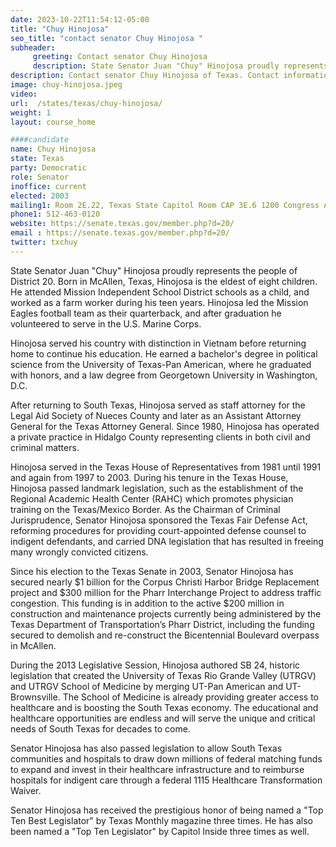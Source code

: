 ```yaml
---
date: 2023-10-22T11:54:12-05:00
title: "Chuy Hinojosa"
seo_title: "contact senator Chuy Hinojosa "
subheader:
     greeting: Contact senator Chuy Hinojosa
     description: State Senator Juan "Chuy" Hinojosa proudly represents the people of District 20. Born in McAllen, Texas, Hinojosa is the eldest of eight children. He attended Mission Independent School District schools as a child, and worked as a farm worker during his teen years.
description: Contact senator Chuy Hinojosa of Texas. Contact information for Chuy Hinojosa includes email address, phone number, and mailing address.
image: chuy-hinojosa.jpeg
video:
url:  /states/texas/chuy-hinojosa/
weight: 1
layout: course_home

####candidate
name: Chuy Hinojosa
state: Texas
party: Democratic
role: Senator
inoffice: current
elected: 2003
mailing1: Room 2E.22, Texas State Capitol Room CAP 3E.6 1200 Congress Ave Austin, TX 78711-2068
phone1: 512-463-0120
website: https://senate.texas.gov/member.php?d=20/
email : https://senate.texas.gov/member.php?d=20/
twitter: txchuy
---
```


State Senator Juan "Chuy" Hinojosa proudly represents the people of District 20. Born in McAllen, Texas, Hinojosa is the eldest of eight children. He attended Mission Independent School District schools as a child, and worked as a farm worker during his teen years. Hinojosa led the Mission Eagles football team as their quarterback, and after graduation he volunteered to serve in the U.S. Marine Corps.

Hinojosa served his country with distinction in Vietnam before returning home to continue his education. He earned a bachelor's degree in political science from the University of Texas-Pan American, where he graduated with honors, and a law degree from Georgetown University in Washington, D.C.

After returning to South Texas, Hinojosa served as staff attorney for the Legal Aid Society of Nueces County and later as an Assistant Attorney General for the Texas Attorney General. Since 1980, Hinojosa has operated a private practice in Hidalgo County representing clients in both civil and criminal matters.

Hinojosa served in the Texas House of Representatives from 1981 until 1991 and again from 1997 to 2003. During his tenure in the Texas House, Hinojosa passed landmark legislation, such as the establishment of the Regional Academic Health Center (RAHC) which promotes physician training on the Texas/Mexico Border. As the Chairman of Criminal Jurisprudence, Senator Hinojosa sponsored the Texas Fair Defense Act, reforming procedures for providing court-appointed defense counsel to indigent defendants, and carried DNA legislation that has resulted in freeing many wrongly convicted citizens.

Since his election to the Texas Senate in 2003, Senator Hinojosa has secured nearly $1 billion for the Corpus Christi Harbor Bridge Replacement project and $300 million for the Pharr Interchange Project to address traffic congestion. This funding is in addition to the active $200 million in construction and maintenance projects currently being administered by the Texas Department of Transportation’s Pharr District, including the funding secured to demolish and re-construct the Bicentennial Boulevard overpass in McAllen.

During the 2013 Legislative Session, Hinojosa authored SB 24, historic legislation that created the University of Texas Rio Grande Valley (UTRGV) and UTRGV School of Medicine by merging UT-Pan American and UT-Brownsville. The School of Medicine is already providing greater access to healthcare and is boosting the South Texas economy. The educational and healthcare opportunities are endless and will serve the unique and critical needs of South Texas for decades to come.

Senator Hinojosa has also passed legislation to allow South Texas communities and hospitals to draw down millions of federal matching funds to expand and invest in their healthcare infrastructure and to reimburse hospitals for indigent care through a federal 1115 Healthcare Transformation Waiver.

Senator Hinojosa has received the prestigious honor of being named a "Top Ten Best Legislator" by Texas Monthly magazine three times. He has also been named a "Top Ten Legislator" by Capitol Inside three times as well.

